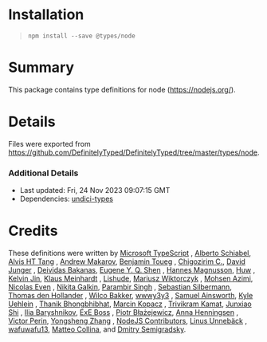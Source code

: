# Installation

> `npm install --save @types/node`

# Summary

This package contains type definitions for node (https://nodejs.org/).

# Details

Files were exported from https://github.com/DefinitelyTyped/DefinitelyTyped/tree/master/types/node.

### Additional Details

* Last updated: Fri, 24 Nov 2023 09:07:15 GMT
* Dependencies: [undici-types](https://npmjs.com/package/undici-types)

# Credits

These definitions were written by [Microsoft TypeScript](https://github.com/Microsoft)
, [Alberto Schiabel](https://github.com/jkomyno), [Alvis HT Tang](https://github.com/alvis)
, [Andrew Makarov](https://github.com/r3nya), [Benjamin Toueg](https://github.com/btoueg)
, [Chigozirim C.](https://github.com/smac89), [David Junger](https://github.com/touffy)
, [Deividas Bakanas](https://github.com/DeividasBakanas), [Eugene Y. Q. Shen](https://github.com/eyqs)
, [Hannes Magnusson](https://github.com/Hannes-Magnusson-CK), [Huw](https://github.com/hoo29)
, [Kelvin Jin](https://github.com/kjin), [Klaus Meinhardt](https://github.com/ajafff)
, [Lishude](https://github.com/islishude), [Mariusz Wiktorczyk](https://github.com/mwiktorczyk)
, [Mohsen Azimi](https://github.com/mohsen1), [Nicolas Even](https://github.com/n-e)
, [Nikita Galkin](https://github.com/galkin), [Parambir Singh](https://github.com/parambirs)
, [Sebastian Silbermann](https://github.com/eps1lon), [Thomas den Hollander](https://github.com/ThomasdenH)
, [Wilco Bakker](https://github.com/WilcoBakker), [wwwy3y3](https://github.com/wwwy3y3)
, [Samuel Ainsworth](https://github.com/samuela), [Kyle Uehlein](https://github.com/kuehlein)
, [Thanik Bhongbhibhat](https://github.com/bhongy), [Marcin Kopacz](https://github.com/chyzwar)
, [Trivikram Kamat](https://github.com/trivikr), [Junxiao Shi](https://github.com/yoursunny)
, [Ilia Baryshnikov](https://github.com/qwelias), [ExE Boss](https://github.com/ExE-Boss)
, [Piotr Błażejewicz](https://github.com/peterblazejewicz), [Anna Henningsen](https://github.com/addaleax)
, [Victor Perin](https://github.com/victorperin), [Yongsheng Zhang](https://github.com/ZYSzys)
, [NodeJS Contributors](https://github.com/NodeJS), [Linus Unnebäck](https://github.com/LinusU)
, [wafuwafu13](https://github.com/wafuwafu13), [Matteo Collina](https://github.com/mcollina),
and [Dmitry Semigradsky](https://github.com/Semigradsky).

